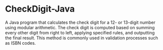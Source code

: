 # CheckDigit-Java
A Java program that calculates the check digit for a 12- or 13-digit number using modular arithmetic. The check digit is computed based on summing every other digit from right to left, applying specified rules, and outputting the final result. This method is commonly used in validation processes such as ISBN codes.
